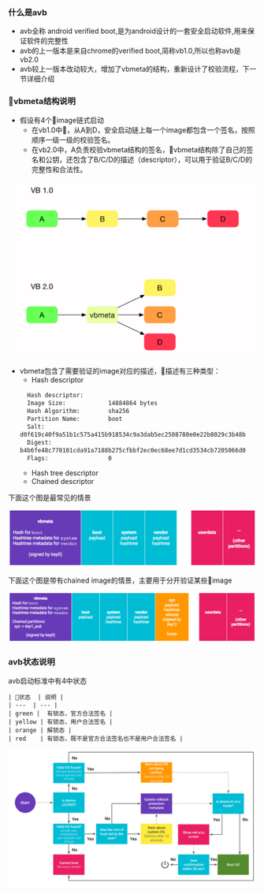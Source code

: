 ### 什么是avb
* avb全称 android verified boot,是为android设计的一套安全启动软件,用来保证软件的完整性
* avb的上一版本是来自chrome的verified boot,简称vb1.0,所以也称avb是vb2.0
* avb较上一版本改动较大，增加了vbmeta的结构，重新设计了校验流程，下一节详细介绍

### vbmeta结构说明
* 假设有4个image链式启动
    * 在vb1.0中，从A到D，安全启动链上每一个image都包含一个签名，按照顺序一级一级的校验签名。
    * 在vb2.0中，A负责校验vbmeta结构的签名，vbmeta结构除了自己的签名和公钥，还包含了B/C/D的描述（descriptor），可以用于验证B/C/D的完整性和合法性。

![vb 1.0 vs vb 2.0](images/v1_vs_v2.png)

* vbmeta包含了需要验证的image对应的描述，描述有三种类型：
    * Hash descriptor
    ```
      Hash descriptor:
      Image Size:            14884864 bytes
      Hash Algorithm:        sha256
      Partition Name:        boot
      Salt:                 d0f619c40f9a51b1c575a415b918534c9a3dab5ec2508780e0e22b8029c3b48b
      Digest:          b4b6fe48c770101cda91a7188b275cfbbf2ec0ec68ee7d1cd3534cb7205066d0
      Flags:                 0
    ```
    * Hash tree descriptor
    * Chained descriptor

下面这个图是最常见的情景

![avb vbmeta struct](images/vbmeta_struct.png)

下面这个图是带有chained image的情景，主要用于分开验证某些image

![avb vbmeta struct with chained](images/vbmeta_struct_chain.png)

### avb状态说明
avb启动标准中有4中状态

    | 状态  | 说明 |
    | ---  | --- |
    | green |  有锁态，官方合法签名 |
    | yellow | 有锁态，用户合法签名 |
    | orange | 解锁态 |
    | red    | 有锁态，既不是官方合法签名也不是用户合法签名 |

![avb state](images/verified-boot-flow.png)
